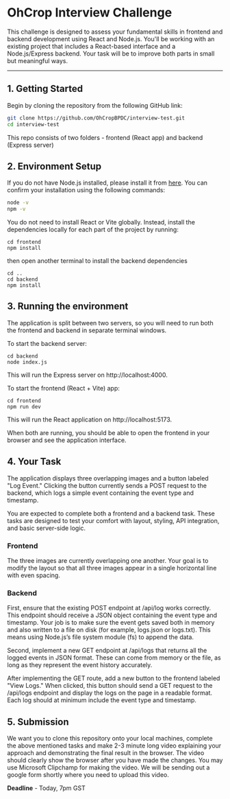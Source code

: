 # OhCrop Interview Challenge

This challenge is designed to assess your fundamental skills in frontend and backend development using React and Node.js. You'll be working with an existing project that includes a React-based interface and a Node.js/Express backend. Your task will be to improve both parts in small but meaningful ways.

---

## 1. Getting Started

Begin by cloning the repository from the following GitHub link:

```bash
git clone https://github.com/OhCropBPDC/interview-test.git
cd interview-test
```

This repo consists of two folders - frontend (React app) and backend (Express server)

## 2. Environment Setup

If you do not have Node.js installed, please install it from [here](https://nodejs.org). You can confirm your installation using the following commands:

```bash
node -v
npm -v
```

You do not need to install React or Vite globally. Instead, install the dependencies locally for each part of the project by running:

```
cd frontend
npm install
```

then open another terminal to install the backend dependencies

```
cd ..
cd backend
npm install
```

## 3. Running the environment
The application is split between two servers, so you will need to run both the frontend and backend in separate terminal windows.

To start the backend server:

```
cd backend
node index.js
```

This will run the Express server on http://localhost:4000.

To start the frontend (React + Vite) app:

```
cd frontend
npm run dev
```
This will run the React application on http://localhost:5173.

When both are running, you should be able to open the frontend in your browser and see the application interface.

## 4. Your Task
The application displays three overlapping images and a button labeled "Log Event." Clicking the button currently sends a POST request to the backend, which logs a simple event containing the event type and timestamp.

You are expected to complete both a frontend and a backend task. These tasks are designed to test your comfort with layout, styling, API integration, and basic server-side logic.

### Frontend

The three images are currently overlapping one another. Your goal is to modify the layout so that all three images appear in a single horizontal line with even spacing. 

### Backend

First, ensure that the existing POST endpoint at /api/log works correctly. This endpoint should receive a JSON object containing the event type and timestamp. Your job is to make sure the event gets saved both in memory and also written to a file on disk (for example, logs.json or logs.txt). This means using Node.js’s file system module (fs) to append the data.

Second, implement a new GET endpoint at /api/logs that returns all the logged events in JSON format. These can come from memory or the file, as long as they represent the event history accurately.

After implementing the GET route, add a new button to the frontend labeled "View Logs." When clicked, this button should send a GET request to the /api/logs endpoint and display the logs on the page in a readable format. Each log should at minimum include the event type and timestamp.


## 5. Submission
We want you to clone this repository onto your local machines, complete the above mentioned tasks and make 2-3 minute long video explaining your approach and demonstrating the final result in the browser. The video should clearly show the browser after you have made the changes. You may use Microsoft Clipchamp for making the video. We will be sending out a google form shortly where you need to upload this video. 

**Deadline** - Today, 7pm GST
